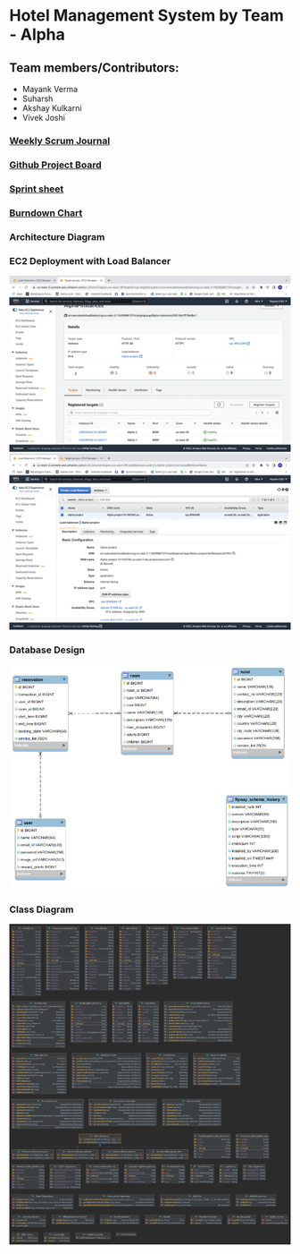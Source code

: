 # Hotel Management System by Team - Alpha
 ## Team members/Contributors:
 * Mayank Verma
 * Suharsh
 * Akshay Kulkarni
 * Vivek Joshi

### [Weekly Scrum Journal]()
### [Github Project Board ](https://github.com/gopinathsjsu/team-project-team-alpha/projects/1)
### [Sprint sheet](https://docs.google.com/spreadsheets/d/e/2PACX-1vQWe8Cv1ar0jSaju4RADh7lQBFmoaSXtD7EF6JPewRy8k303tp6wPWq_1L9wU2nQY21WzkP0XSqQzZA/pubhtml?gid=0&single=true)
### [Burndown Chart](https://docs.google.com/spreadsheets/d/e/2PACX-1vQv3x1ZhJSlKh_xZUVPvglflqmiTZ6clcQEKvitGzYhYj1PO1ehdrowYrClS9QsWV4kvMB7g2wK-EHg/pubhtml)


### Architecture Diagram



### EC2 Deployment with Load Balancer
![EC2_LB1](LB1.png)
![EC2_LB2](LB2.png)

### Database Design
![DB Diagram](DB_Design.png)

### Class Diagram
![UML CLass Diagram](Hotel_Reservation_UML.png)
